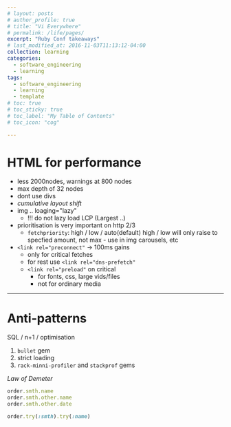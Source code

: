 ```yaml
---
# layout: posts
# author_profile: true
# title: "Vi Everywhere"
# permalink: /life/pages/
excerpt: "Ruby Conf takeaways"
# last_modified_at: 2016-11-03T11:13:12-04:00
collection: learning
categories:
  - software_engineering
  - learning
tags:
  - software_engineering
  - learning
  - template
# toc: true
# toc_sticky: true
# toc_label: "My Table of Contents"
# toc_icon: "cog"

---
```


# HTML for performance

- less 2000nodes, warnings at 800 nodes
- max  depth of 32 nodes
- dont use divs
- _cumulative layout shift_
- img .. loaging="lazy"
	- !!! do not lazy load LCP (Largest ..)
- prioritisation is very important on http 2/3
	- `fetchpriority`: high / low / auto(default)
			high / low will only raise to specfied amount, not max
			- use in img carousels, etc
- `<link rel="preconnect"` -> 100ms gains
	- only for critical fetches
	- for rest use `<link rel="dns-prefetch"`
	- `<link rel="preload"` on critical 
		- for fonts, css, large vids/files
		- not for ordinary media

---
# Anti-patterns
SQL / n+1 / optimisation
1. `bullet` gem
2. strict loading
3. `rack-minni-profiler` and `stackprof` gems 

_Law of Demeter_
```ruby
order.smth.name
order.smth.other.name
order.smth.other.date
```

```ruby
order.try(:smth).try(:name)
```


